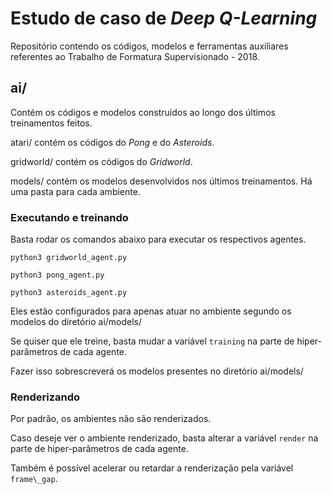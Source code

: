 # Estudo de caso de *Deep Q-Learning*

Repositório contendo os códigos, modelos e ferramentas auxiliares referentes ao Trabalho de Formatura Supervisionado - 2018.

## ai/

Contém os códigos e modelos construídos ao longo dos últimos treinamentos feitos.

atari/ contém os códigos do *Pong* e do *Asteroids*.

gridworld/ contém os códigos do *Gridworld*.

models/ contém os modelos desenvolvidos nos últimos treinamentos. Há uma pasta para cada ambiente.

### Executando e treinando

Basta rodar os comandos abaixo para executar os respectivos agentes.

```
python3 gridworld_agent.py

python3 pong_agent.py

python3 asteroids_agent.py
```

Eles estão configurados para apenas atuar no ambiente segundo os modelos do diretório ai/models/

Se quiser que ele treine, basta mudar a variável ```training``` na parte de hiper-parâmetros de cada agente.

Fazer isso sobrescreverá os modelos presentes no diretório ai/models/

### Renderizando

Por padrão, os ambientes não são renderizados.

Caso deseje ver o ambiente renderizado, basta alterar a variável ```render``` na parte de hiper-parâmetros de cada agente.

Também é possível acelerar ou retardar a renderização pela variável ```frame\_gap```.
